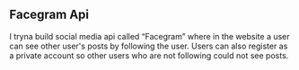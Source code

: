 
## Facegram Api

I tryna build social media api called “Facegram”
where in the website a user can see other user's posts by following the user. Users can also register as a private account so other users who are not following could not see posts. 



